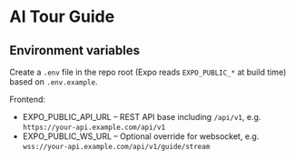 # AI Tour Guide

## Environment variables

Create a `.env` file in the repo root (Expo reads `EXPO_PUBLIC_*` at build time) based on `.env.example`.

Frontend:

- EXPO_PUBLIC_API_URL – REST API base including `/api/v1`, e.g. `https://your-api.example.com/api/v1`
- EXPO_PUBLIC_WS_URL – Optional override for websocket, e.g. `wss://your-api.example.com/api/v1/guide/stream`
